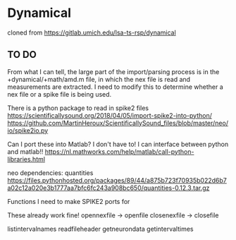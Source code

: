 # Dynamical

cloned from https://gitlab.umich.edu/lsa-ts-rsp/dynamical

## TO DO

From what I can tell, the large part of the import/parsing process is in the +dynamical/+math/amd.m file, in which the nex file is read and measurements are extracted.
I need to modify this to determine whether a nex file or a spike file is being used.

There is a python package to read in spike2 files
https://scientificallysound.org/2018/04/05/import-spike2-into-python/
https://github.com/MartinHeroux/ScientificallySound_files/blob/master/neo/io/spike2io.py

Can I port these into Matlab?
I don't have to! I can interface between python and matlab!!
https://nl.mathworks.com/help/matlab/call-python-libraries.html

neo dependencies:
quantities https://files.pythonhosted.org/packages/89/44/a875b723f70935b022d6b7a02c12a020e3b1777aa7bfc6fc243a908bc650/quantities-0.12.3.tar.gz

Functions I need to make SPIKE2 ports for

These already work fine!
opennexfile -> openfile
closenexfile -> closefile

listintervalnames
readfileheader
getneurondata
getintervaltimes

